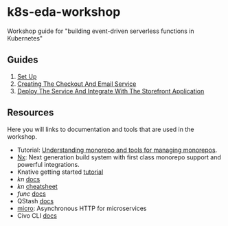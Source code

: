 # k8s-eda-workshop

Workshop guide for "building event-driven serverless functions in Kubernetes"

## Guides

1. [Set Up](./guides/01-start.md)
2. [Creating The Checkout And Email Service](/guides/02.md)
3. [Deploy The Service And Integrate With The Storefront Application](/guides/03.md)

## Resources

Here you will links to documentation and tools that are used in the workshop.

- Tutorial: [Understanding monorepo and tools for managing monorepos](https://monorepo.tools/).
- [Nx](https://nx.dev/): Next generation build system with first class monorepo support and powerful integrations.
- Knative getting started [tutorial](https://knative.dev/docs/getting-started/)
- _kn_ [docs](https://github.com/knative/client/blob/release-1.7/docs/cmd/kn.md)
- _kn_ [cheatsheet](https://cheatsheet.pmbanugo.me/knative-serving)
- _func_ [docs](https://github.com/knative-sandbox/kn-plugin-func/blob/main/docs/function-developers/developers_guide.md)
- QStash [docs](https://docs.upstash.com/qstash)
- [micro](https://github.com/vercel/micro): Asynchronous HTTP for microservices
- Civo CLI [docs](https://github.com/civo/cli#table-of-contents)
